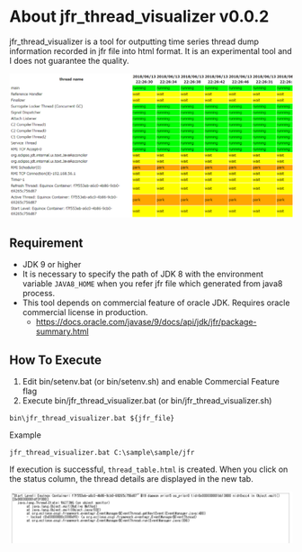 # About jfr_thread_visualizer v0.0.2

jfr_thread_visualizer is a tool for outputting time series thread dump information recorded in jfr file into html format.
It is an experimental tool and I does not guarantee the quality.

![Visualized Threads](readme_resources/visualized_threads.PNG "Visualized Threads")

## Requirement
- JDK 9 or higher
- It is necessary to specify the path of JDK 8 with the environment variable `JAVA8_HOME` when you refer jfr file which generated from java8 process.
- This tool depends on commercial feature of oracle JDK. Requires oracle commercial license in production.
    - https://docs.oracle.com/javase/9/docs/api/jdk/jfr/package-summary.html

## How To Execute
1. Edit bin/setenv.bat (or bin/setenv.sh) and enable Commercial Feature flag
2. Execute bin/jfr_thread_visualizer.bat (or bin/jfr_thread_visualizer.sh)

```
bin\jfr_thread_visualizer.bat ${jfr_file}
```

Example
```
jfr_thread_visualizer.bat C:\sample\sample/jfr
```

If execution is successful, `thread_table.html` is created.
When you click on the status column, the thread details are displayed in the new tab.

![Thread Detail](readme_resources/thread_detail.PNG "Thread Detail")
